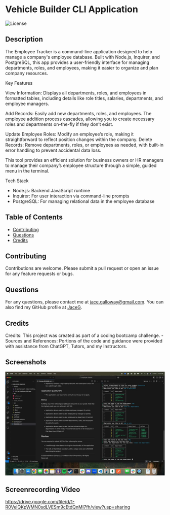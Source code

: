 # Vehicle Builder CLI Application

![License](https://img.shields.io/badge/License-MIT-blue.svg)

## Description

The Employee Tracker is a command-line application designed to help manage a company's employee database. Built with Node.js, Inquirer, and PostgreSQL, this app provides a user-friendly interface for managing departments, roles, and employees, making it easier to organize and plan company resources.

Key Features

View Information:
Displays all departments, roles, and employees in formatted tables, including details like role titles, salaries, departments, and employee managers.

Add Records:
Easily add new departments, roles, and employees. The employee addition process cascades, allowing you to create necessary roles and departments on-the-fly if they don’t exist.

Update Employee Roles:
Modify an employee’s role, making it straightforward to reflect position changes within the company.
Delete Records: Remove departments, roles, or employees as needed, with built-in error handling to prevent accidental data loss.

This tool provides an efficient solution for business owners or HR managers to manage their company’s employee structure through a simple, guided menu in the terminal.

Tech Stack

-   Node.js: Backend JavaScript runtime
-   Inquirer: For user interaction via command-line prompts
-   PostgreSQL: For managing relational data in the employee database

## Table of Contents

-   [Contributing](#contributing)
-   [Questions](#questions)
-   [Credits](#credits)

## Contributing

Contributions are welcome. Please submit a pull request or open an issue for any feature requests or bugs.

## Questions

For any questions, please contact me at jace.galloway@gmail.com. You can also find my GitHub profile at [JaceG](https://github.com/JaceG).

## Credits

Credits: This project was created as part of a coding bootcamp challenge. - Sources and References: Portions of the code and guidance were provided with assistance from ChatGPT, Tutors, and my Instructors.

## Screenshots

![Application Screenshot](./assets/images/Employee-Tracker-Screenshot.jpg)

## Screenrecording Video

https://drive.google.com/file/d/1-R0VelQKpWMN0sdLVESm9cEtdQnMI7fh/view?usp=sharing

